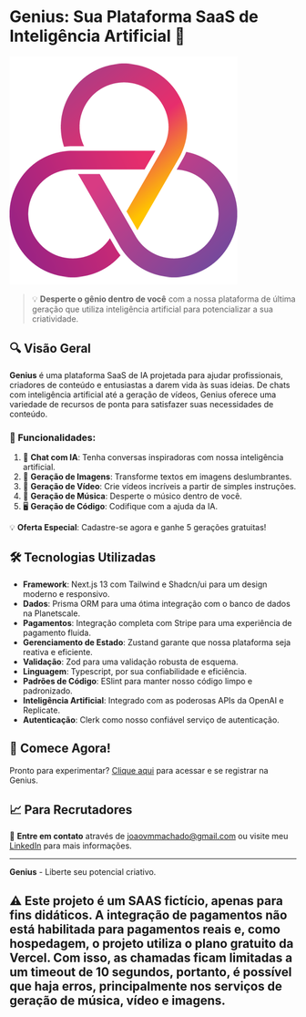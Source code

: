 # Genius: Sua Plataforma SaaS de Inteligência Artificial 🚀

![Genius Logo](https://raw.githubusercontent.com/jvmMachado/ai-platform/master/public/logo.png) 

> 💡 **Desperte o gênio dentro de você** com a nossa plataforma de última geração que utiliza inteligência artificial para potencializar a sua criatividade.

## 🔍 Visão Geral 

**Genius** é uma plataforma SaaS de IA projetada para ajudar profissionais, criadores de conteúdo e entusiastas a darem vida às suas ideias. De chats com inteligência artificial até a geração de vídeos, Genius oferece uma variedade de recursos de ponta para satisfazer suas necessidades de conteúdo.

### 🌟 Funcionalidades:

1. 🤖 **Chat com IA**: Tenha conversas inspiradoras com nossa inteligência artificial.
2. 🎨 **Geração de Imagens**: Transforme textos em imagens deslumbrantes.
3. 🎥 **Geração de Vídeo**: Crie vídeos incríveis a partir de simples instruções.
4. 🎵 **Geração de Música**: Desperte o músico dentro de você.
5. 🖥️ **Geração de Código**: Codifique com a ajuda da IA.

💡 **Oferta Especial**: Cadastre-se agora e ganhe 5 gerações gratuitas!

## 🛠️ Tecnologias Utilizadas

- **Framework**: Next.js 13 com Tailwind e Shadcn/ui para um design moderno e responsivo.
- **Dados**: Prisma ORM para uma ótima integração com o banco de dados na Planetscale.
- **Pagamentos**: Integração completa com Stripe para uma experiência de pagamento fluida.
- **Gerenciamento de Estado**: Zustand garante que nossa plataforma seja reativa e eficiente.
- **Validação**: Zod para uma validação robusta de esquema.
- **Linguagem**: Typescript, por sua confiabilidade e eficiência.
- **Padrões de Código**: ESlint para manter nosso código limpo e padronizado.
- **Inteligência Artificial**: Integrado com as poderosas APIs da OpenAI e Replicate.
- **Autenticação**: Clerk como nosso confiável serviço de autenticação.

## 🚀 Comece Agora!

Pronto para experimentar? [Clique aqui](https://ai-platform-ooatxhllt-jvmmachado.vercel.app/) para acessar e se registrar na Genius.

## 📈 Para Recrutadores

💼 **Entre em contato** através de [joaovmmachado@gmail.com](mailto:joaovmmachado@gmail.com) ou visite meu [LinkedIn](https://www.linkedin.com/in/jvmmachado/) para mais informações. 

---


**Genius** - Liberte seu potencial criativo.

## ⚠️ Este projeto é um SAAS fictício, apenas para fins didáticos. A integração de pagamentos não está habilitada para pagamentos reais e, como hospedagem, o projeto utiliza o plano gratuito da Vercel. Com isso, as chamadas ficam limitadas a um timeout de 10 segundos, portanto, é possível que haja erros, principalmente nos serviços de geração de música, vídeo e imagens.
